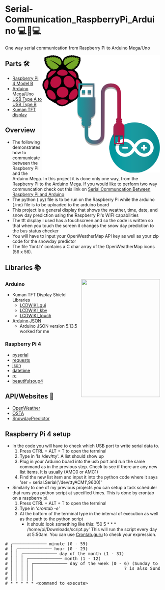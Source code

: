 # Serial-Communication_RaspberryPi_Arduino 💻📶💻
One way serial communication from Raspberry Pi to Arduino Mega/Uno

<p> 
  <img width=384 height=384 align='Right' src="https://github.com/Raziz1/Serial-Communication_RaspberryPi_Arduino/blob/main/images/Rasp-Arduino.png? raw=true">
</p>

## Parts 🛠
* [Raspberry Pi 4 Model B](https://www.amazon.ca/Raspberry-Pi-Computer-Model-4GB/dp/B07W4JM192/ref=sr_1_7?dchild=1&keywords=raspberry+pi+4&qid=1607186145&sr=8-7)
* [Arduino Mega/Uno](https://www.amazon.ca/Elegoo-Board-ATmega2560-ATMEGA16U2-Arduino/dp/B01H4ZLZLQ/ref=sr_1_12?dchild=1&keywords=arduino+mega&qid=1607186201&sr=8-12)
* [USB Type A to USB Type B](https://www.amazon.ca/JSAUX-Printer-Scanner-Compatible-Lexmark/dp/B07RW66XRW/ref=sr_1_7?dchild=1&keywords=usb+a+to+usb+b&qid=1607186219&sr=8-7)
* [Kuman TFT display](https://www.amazon.ca/480x320-Screen-Module-Arduino-Without/dp/B07NWH47PV/ref=sr_1_24?dchild=1&keywords=tft+display+kuman&qid=1607187338&sr=8-24)

## Overview
* The following demonstrates how to communicate between the Raspberry Pi and the Arduino Mega. In this project it is done only one way, from the Raspberry Pi to the Arduino Mega. If you would like to perform two way communcation check out this link on [Serial Communcation Between Raspberry Pi and Arduino](https://roboticsbackend.com/raspberry-pi-arduino-serial-communication/)
* The python (.py) file is to be run on the Raspberry Pi while the arduino (.ino) file is to be uploaded to the arduino board
* This project is a general display that shows the weather, time, date, and snow day prediction using the Raspberry Pi's WIFI capabilities
* The tft display I used has a touchscreen and so the code is written so that when you touch the screen it changes the snow day prediction to the bus status checker
* You will have to input your OpenWeatherMap API key as well as your zip code for the snowday predictor
* The file 'font.h' contains a C char array of the OpenWeatherMap icons (56 x 56).  

## Libraries 📚

<p> 
  <img width=256 height=384 align='Right' src="https://github.com/Raziz1/Serial-Communication_RaspberryPi_Arduino/blob/main/images/SnowdayPredictor.png? raw=true">
</p>

### Arduino
* Kuman TFT Display Shield Libraries
  - [LCDWIKI_gui](https://github.com/lcdwiki/LCDWIKI_gui)
  - [LCDWIKI_kbv](https://github.com/lcdwiki/LCDWIKI_kbv)
  - [LCDWIKI_touch](https://github.com/lcdwiki/LCDWIKI_touch)
* [Arduino JSON](https://github.com/bblanchon/ArduinoJson)
  - Arduino JSON version 5.13.5 worked for me
 ### Raspberry Pi 4
 *  [pyserial](https://pypi.org/project/pyserial/)
 *  [requests](https://pypi.org/project/requests/)
 *  [json](https://docs.python.org/3/library/json.html)
 *  [datetime](https://docs.python.org/3/library/datetime.html)
 *  [re](https://docs.python.org/3/library/re.html)
 *  [beautifulsoup4](https://pypi.org/project/beautifulsoup4/)

## API/Websites 📶
* [OpenWeather](https://openweathermap.org/)
* [OSTA](http://www.ottawaschoolbus.ca/)
* [SnowdayPredictor](https://www.snowdaycalculator.com/)

## Raspberry Pi 4 setup
* In the code you will have to check which USB port to write serial data to.
  1. Press CTRL + ALT + T to open the terminal
  2. Type in 'ls /dev/tty'. A list should show up
  3. Plug in your Arduino board into the usb port and run the same command as in the previous step. Check to see if there are any new list items. It is usually (AMC0 or AMC1)
  4. Find the new list item and input it into the python code where it says 'ser = serial.Serial('/dev/ttyACM1',9600)'
* Similarly to one of my previous projects you can setup a task scheduler that runs you python script at specified times. This is done by crontab on a raspberry pi.
  1. Press CTRL + ALT + T to open the terminal
  2. Type in *_'crontab -e'_*
  3. At the bottom of the terminal type in the interval of execution as well as the path to the python script
      * It should look something like this: '50 5 * * * /home/pi/Downloads/script.py' This will run the script every day at 5:50am. You can use [Crontab.guru](https://crontab.guru/) to check your expression. 
      
 <pre># ┌───────────── minute (0 - 59)
# │ ┌───────────── hour (0 - 23)
# │ │ ┌───────────── day of the month (1 - 31)
# │ │ │ ┌───────────── month (1 - 12)
# │ │ │ │ ┌───────────── day of the week (0 - 6) (Sunday to Saturday;
# │ │ │ │ │                                   7 is also Sunday on some systems)
# │ │ │ │ │
# │ │ │ │ │
# * * * * * &lt;command to execute&gt;
</pre>
